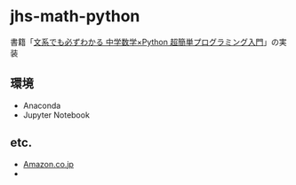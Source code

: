 # jhs-math-python


書籍「[文系でも必ずわかる 中学数学×Python 超簡単プログラミング入門](https://bookplus.nikkei.com/atcl/catalog/20/P95970/)」の実装

## 環境

- Anaconda
- Jupyter Notebook

## etc.

- [Amazon.co.jp](https://amzn.asia/d/gRbxtfu)
- 
